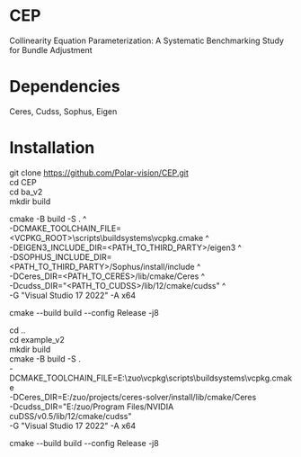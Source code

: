 # CEP
Collinearity Equation Parameterization: A Systematic Benchmarking Study for Bundle Adjustment

# Dependencies
Ceres, Cudss, Sophus, Eigen

# Installation
git clone https://github.com/Polar-vision/CEP.git  
cd CEP  
cd ba_v2  
mkdir build  

cmake -B build -S . ^  
-DCMAKE_TOOLCHAIN_FILE=<VCPKG_ROOT>\scripts\buildsystems\vcpkg.cmake ^  
-DEIGEN3_INCLUDE_DIR=<PATH_TO_THIRD_PARTY>/eigen3 ^  
-DSOPHUS_INCLUDE_DIR=<PATH_TO_THIRD_PARTY>/Sophus/install/include ^  
-DCeres_DIR=<PATH_TO_CERES>/lib/cmake/Ceres ^  
-Dcudss_DIR="<PATH_TO_CUDSS>/lib/12/cmake/cudss" ^  
-G "Visual Studio 17 2022" -A x64  

cmake --build build --config Release -j8  

cd ..  
cd example_v2  
mkdir build  
cmake -B build -S .  
-DCMAKE_TOOLCHAIN_FILE=E:\zuo\vcpkg\scripts\buildsystems\vcpkg.cmake  
-DCeres_DIR=E:/zuo/projects/ceres-solver/install/lib/cmake/Ceres  
-Dcudss_DIR="E:/zuo/Program Files/NVIDIA cuDSS/v0.5/lib/12/cmake/cudss"  
-G "Visual Studio 17 2022" -A x64  

cmake --build build --config Release -j8
